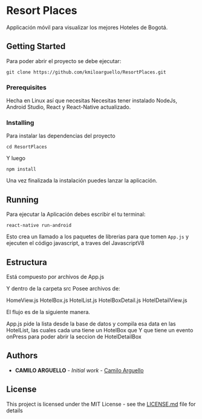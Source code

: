 # Resort Places

Applicación móvil para visualizar los mejores Hoteles de Bogotá.

## Getting Started

Para poder abrir el proyecto se debe ejecutar:

```
git clone https://github.com/kmiloarguello/ResortPlaces.git
```


### Prerequisites

Hecha en Linux así que necesitas
Necesitas tener instalado NodeJs, Android Studio, React y React-Native actualizado.


### Installing

Para instalar las dependencias del proyecto

```
cd ResortPlaces
```
Y luego

```
npm install
```
Una vez finalizada la instalación puedes lanzar la aplicación.

## Running 

Para ejecutar la Aplicación debes escribir el tu terminal:

```
react-native run-android
```
Esto crea un llamado a los paquetes de librerias para que tomen `App.js` y ejecuten el código javascript, a traves del JavascriptV8

## Estructura

Está compuesto por archivos de App.js

Y dentro de la carpeta src
Posee archivos de:

HomeView.js
HotelBox.js
HotelList.js
HotelBoxDetail.js
HotelDetailView.js

El flujo es de la siguiente manera.

App.js pide la lista desde la base de datos y compila esa data en las HotelList, las cuales cada una tiene un HotelBox que Y que tiene un evento onPress para poder abrir la seccion de HotelDetailBox

## Authors

* **CAMILO ARGUELLO** - *Initial work* - [Camilo Arguello](https://github.com/kmiloarguello)
## License

This project is licensed under the MIT License - see the [LICENSE.md](LICENSE.md) file for details

